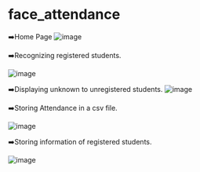 # face_attendance

➡️Home Page
![image](https://user-images.githubusercontent.com/99784181/204261640-56e00aa3-e24f-4682-8614-0c51836bc129.png)

➡️Recognizing registered students.

![image](https://user-images.githubusercontent.com/99784181/204261674-8bb06ed3-c939-4e9e-bb35-db243fd6d687.png)

➡️Displaying unknown to unregistered students.
![image](https://user-images.githubusercontent.com/99784181/204261704-f8bf456b-7c4a-454e-b156-d1a2d3412ae8.png)

➡️Storing Attendance in a csv file.

![image](https://user-images.githubusercontent.com/99784181/204261767-15990172-8e0e-4352-a0a3-cbb1885d2d96.png)

➡️Storing information of registered students.

![image](https://user-images.githubusercontent.com/99784181/204261786-4c795d81-ecfe-4b19-8a4a-7f0319ca99d9.png)
